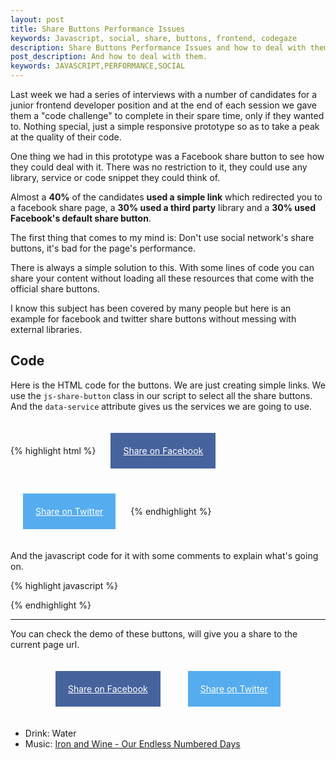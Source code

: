 ```yaml
---
layout: post
title: Share Buttons Performance Issues
keywords: Javascript, social, share, buttons, frontend, codegaze
description: Share Buttons Performance Issues and how to deal with them
post_description: And how to deal with them.
keywords: JAVASCRIPT,PERFORMANCE,SOCIAL
---
```


Last week we had a series of interviews with a number of candidates for a junior frontend developer position and at the end of each session we gave them a "code challenge" to complete in their spare time, only if they wanted to. Nothing special, just a simple responsive prototype so as to take a peak at the quality of their code.

One thing we had in this prototype was a Facebook share button to see how they could deal with it. There was no restriction to it, they could use any library, service or code snippet they could think of.

Almost a **40%** of the candidates **used a simple link** which redirected you to a facebook share page, a **30% used a third party** library and a **30% used Facebook's default share button**.

The first thing that comes to my mind is: Don't use social network's share buttons, it's bad for the page's performance.

There is always a simple solution to this. With some lines of code you can share your content without loading all these resources that come with the official share buttons.

I know this subject has been covered by many people but here is an example for facebook and twitter share buttons without messing with external libraries.

## Code

Here is the HTML code for the buttons. We are just creating simple links. We use the `js-share-button` class in our script to select all the share buttons. And the `data-service` attribute gives us the services we are going to use.

{% highlight html %}
<a href="#" class="share__button facebook js-share-button" data-service="facebook">Share on Facebook</a>
<a href="#" class="share__button twitter js-share-button" data-service="twitter" title="Share Buttons Performance Issues and how to deal with them - @codegaze">Share on Twitter</a>
{% endhighlight %}


And the javascript code for it with some comments to explain what's going on. 

{% highlight javascript %}
<script>
  
  // Select all our buttons with the js-share-button class
  var shareButtons = document.querySelectorAll('.js-share-button');


  for (var i = 0; i < shareButtons.length; i++) {

    // Add a click handler to each of our buttons
    shareButtons[i].addEventListener('click', function(e) {
      e.preventDefault();

      // Get the service from the data attribute
      var service = this.getAttribute('data-service'),
          url = '';

      // Check which service we want and attach the right url.
      // window.location give the current url.
      // 
      // IMPORTANT! Always remember we need to encode our urls
      //            and variables we are sending.
      switch (service) {
        case 'facebook':
          url+= 'https://www.facebook.com/sharer/sharer.php?u=' 
             + encodeURIComponent(window.location);
          break;
        case 'twitter':
          url+='https://twitter.com/intent/tweet/?text=' + encodeURIComponent(this.title);
          url+='&url=' + encodeURIComponent(window.location);
      }
      
      window.open(url, '', 'menubar=no,toolbar=no,resizable=yes,scrollbars=yes,width=500,height=300');

    });

  }
  </script>
{% endhighlight %}

---------------------------------------

You  can check the demo of these buttons, will give you a share to the current page url.

<div class="has-centered">
  <a href="#" class="share__button facebook js-share-button" data-service="facebook">Share on Facebook</a>
  <a href="#" class="share__button twitter js-share-button" data-service="twitter" title="Share Buttons Performance Issues and how to deal with them - @codegaze">Share on Twitter</a>
</div>


<div class="happy-hour">

  <ul>
    <li>Drink: Water</li>
    <li>Music: <a href="https://www.youtube.com/watch?v=kxyUl3DrOLE" target="_blank">Iron and Wine - Our Endless Numbered Days</a></li>
  </ul>
</div>



<script>
  var shareButtons = document.querySelectorAll('.js-share-button');

  for (var i = 0; i < shareButtons.length; i++) {

    shareButtons[i].addEventListener('click', function(e) {
      e.preventDefault();

      var service = this.getAttribute('data-service'),
          url = '';

      switch (service) {
        case 'facebook':
          url+= 'https://www.facebook.com/sharer/sharer.php?u=' + encodeURIComponent(window.location);
          break;
        case 'twitter':
          url+='https://twitter.com/intent/tweet/?text=' + encodeURIComponent(this.title);
          url+='&url=' + encodeURIComponent(window.location);
      }
      
      window.open(url, '', 'menubar=no,toolbar=no,resizable=yes,scrollbars=yes,width=500,height=300');

    });

  }
</script>

<style>
  
  a.share__button{
    padding: 20px;
    margin: 20px;
    display: inline-block;
    color: #fff;
  }
  a.share__button:hover {
    opacity: .6;
  }
  .facebook {
    background: #47639E;
  }

  .twitter {
    background: #55ACEE;
  }
  .has-centered {
    text-align: center;
  }
</style>